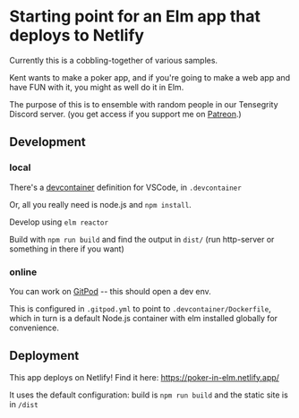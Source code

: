 # Starting point for an Elm app that deploys to Netlify

Currently this is a cobbling-together of various samples.

Kent wants to make a poker app, and if you're going to make a web app and have FUN with it,
you might as well do it in Elm.

The purpose of this is to ensemble with random people in our Tensegrity Discord server. (you get access if you support me on [Patreon](https://jessitron.com/patreon).)

## Development

### local

There's a [devcontainer](https://marketplace.visualstudio.com/items?itemName=ms-vscode-remote.remote-containers) definition for VSCode, in `.devcontainer`

Or, all you really need is node.js and `npm install`.

Develop using `elm reactor`

Build with `npm run build` and find the output in `dist/` (run http-server or something in there if you want)

### online

You can work on [GitPod](https://gitpod.io/#https://github.com/systemsthinking-dev/poker-in-elm) -- this should open a dev env.

This is configured in `.gitpod.yml` to point to `.devcontainer/Dockerfile`, which in turn is a default Node.js container with elm installed globally for convenience.

## Deployment

This app deploys on Netlify! Find it here: https://poker-in-elm.netlify.app/

It uses the default configuration: build is `npm run build` and the static site is in `/dist`
